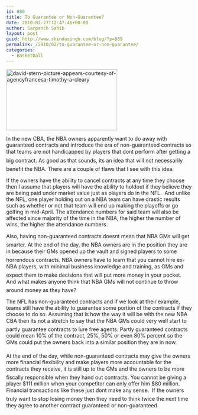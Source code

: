 ```yaml
---
id: 889
title: To Guarantee or Non-Guarantee?
date: 2010-02-27T12:47:46+00:00
author: Sarpanch Sahib
layout: post
guid: http://www.shindasingh.com/blog/?p=889
permalink: /2010/02/to-guarantee-or-non-guarantee/
categories:
  - Basketball
---
```

[<img class="aligncenter size-medium wp-image-890" title="david-stern-picture-appears-courtesy-of-agencyfrancesa-timothy-a-cleary" src="http://www.shindasingh.com/blog/wp-content/uploads/2010/02/david-stern-picture-appears-courtesy-of-agencyfrancesa-timothy-a-cleary-300x165.jpg" alt="david-stern-picture-appears-courtesy-of-agencyfrancesa-timothy-a-cleary" width="300" height="165" />](http://www.shindasingh.com/blog/wp-content/uploads/2010/02/david-stern-picture-appears-courtesy-of-agencyfrancesa-timothy-a-cleary.jpg)

In the new CBA, the NBA owners apparently want to do away with guaranteed contracts and introduce the era of non-guaranteed contracts so that teams are not handicapped by players that dont perform after getting a big contract. As good as that sounds, its an idea that will not necessarily benefit the NBA. There are a couple of flaws that I see with this idea.

If the owners have the ability to cancel contracts at any time they choose then I assume that players will have the ability to holdout if they believe they are being paid under market value just as players do in the NFL.  And unlike the NFL, one player holding out on a NBA team can have drastic results such as whether or not that team will end up making the playoffs or go golfing in mid-April. The attendance numbers for said team will also be affected since majority of the time in the NBA, the higher the number of wins, the higher the attendance numbers.

Also, having non-guaranteed contracts doesnt mean that NBA GMs will get smarter. At the end of the day, the NBA owners are in the position they are in because their GMs opened up the vault and signed players to some horrendous contracts. NBA owners have to learn that you cannot hire ex-NBA players, with minimal business knowledge and training, as GMs and expect them to make decisions that will put more money in your pocket. And what makes anyone think that NBA GMs will not continue to throw around money as they have?

The NFL has non-guaranteed contracts and if we look at their example, teams still have the ability to guarantee some portion of the contracts if they choose to do so. Assuming that is how the way it will be with the new NBA CBA then its not a stretch to say that the NBA GMs could very well start to partly guarantee contracts to lure free agents. Partly guaranteed contracts could mean 10% of the contract, 25%, 50% or even 80% percent so the GMs could put the owners back into a similar position they are in now.

At the end of the day, while non-guaranteed contracts may give the owners more financial flexibility and make players more accountable for the contracts they receive, it is still up to the GMs and the owners to be more fiscally responsible when they hand out contracts. You cannot be giving a player $111 million when your competitor can only offer him $80 million. Financial transactions like these just dont make any sense.  If the owners truly want to stop losing money then they need to think twice the next time they agree to another contract guaranteed or non-guaranteed.